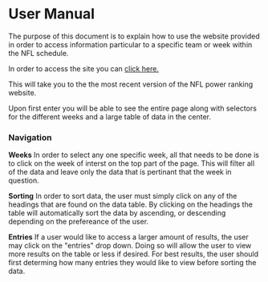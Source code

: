# User Manual
The purpose of this document is to explain how to use the 
website provided in order to access information particular 
to a specific team or week within the NFL schedule. 

In order to access the site you can [click here.](http://ec2-54-89-243-167.compute-1.amazonaws.com/index.html#)

This will take you to the the most recent version of the NFL power ranking website. 

Upon first enter you will be able to see the entire page along with 
selectors for the different weeks and a large table of data in the center.

### Navigation
**Weeks**
In order to select any one specific week, all that needs to be done is to click
on the week of interst on the top part of the page. This will
filter all of the data and leave only the data that is pertinant
that the week in question. 

**Sorting** 
In order to sort data, the user must simply click on any of the headings
that are found on the data table. By clicking on the headings the table
will automatically sort the data by ascending, or descending depending
on the prefereance of the user.

**Entries**
If a user would like to access a larger amount of results, the user may 
click on the "entries" drop down. Doing so will allow the user to view more results 
on the table or less if desired. For best results, the user should first determing how many 
entries they would like to view before sorting the data. 


